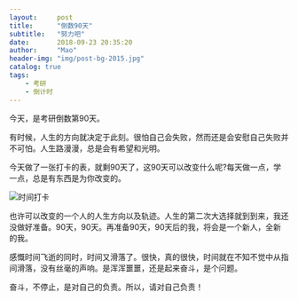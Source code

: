 ```yaml
---
layout:     post
title:      "倒数90天"
subtitle:   "努力吧"
date:       2018-09-23 20:35:20
author:     "Mao"
header-img: "img/post-bg-2015.jpg"
catalog: true
tags:
    - 考研
    - 倒计时 
---
```


今天，是考研倒数第90天。

有时候，人生的方向就决定于此刻。很怕自己会失败，然而还是会安慰自己失败并不可怕。人生路漫漫，总是会有希望和光明。

<!--more-->

今天做了一张打卡的表，就剩90天了，这90天可以改变什么呢?每天做一点，学一点，总是有东西是为你改变的。

![时间打卡](https://i.loli.net/2018/09/23/5ba7899f1c242.jpg)

也许可以改变的一个人的人生方向以及轨迹。人生的第二次大选择就到到来，我还没做好准备。90天，90天。再准备90天，90天后的我，将会是一个新人，全新的我。

感慨时间飞逝的同时，时间又滑落了。很快，真的很快，时间就在不知不觉中从指间滑落，没有丝毫的声响。是浑浑噩噩，还是起来奋斗，是个问题。

奋斗，不停止，是对自己的负责。所以，请对自己负责！





